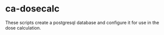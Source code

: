 # ca-dosecalc
These scripts create a postgresql database and configure it for use in the dose calculation.

